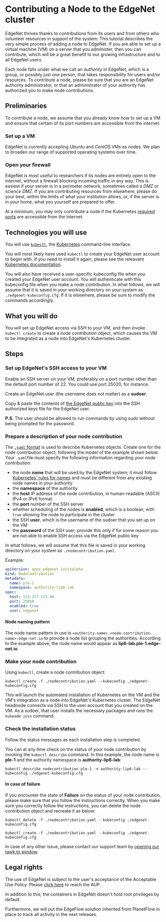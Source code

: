 # Contributing a Node to the EdgeNet cluster

EdgeNet thrives thanks to contributions from its users and from others who volunteer resources in support of the system. This tutorial describes the very simple process of adding a node to EdgeNet. If you are able to set up a virtual machine (VM) on a server that you administer, then you can contribute, which will be a great benefit to our growing infrastructure and to all EdgeNet users.

Each node falls under what we call an *authority* in EdgeNet, which is a group, or possibly just one person, that takes responsibility for users and/or resources. To contribute a node, please be sure that you are an EdgeNet authority administrator, or that an administrator of your authority has authorized you to make node contributions.

## Preliminaries

To contribute a node, we assume that you already know how to set up a VM and ensure that certain of its port numbers are accessible from the internet.

### Set up a VM

EdgeNet is currently accepting *Ubuntu* and *CentOS* VMs as nodes. We plan to broaden our range of supported operating systems over time.

### Open your firewall

EdgeNet is most useful to researchers if its nodes are entirely open to the internet, without a firewall blocking incoming traffic in any way. This is easiest if your server is in a perimeter network, sometimes called a *DMZ* or *science DMZ*. If you are contributing resources from elsewhere, please do your best, within the limits of what your institution allows, or, if the server is in your home, what you yourself are prepared to offer.

At a minimum, you may only contribute a node if the Kubernetes [required ports](https://kubernetes.io/docs/setup/production-environment/tools/kubeadm/install-kubeadm/#check-required-ports) are accessible from the internet.

## Technologies you will use

You will use [``kubectl``](https://kubernetes.io/docs/reference/kubectl/overview/), the [Kubernetes](https://kubernetes.io/) command-line interface.

You will most likely have used ``kubectl`` to create your EdgeNet user account to begin with. If you need to install it again, please see the releavant [Kubernetes documentation](https://kubernetes.io/docs/tasks/tools/install-kubectl/).

You will also have received a user-specific kubeconfig file when you created your EdgeNet user account. You will authenticate with this kubeconfig file when you make a node contribution. In what follows, we will assume that it is saved in your working directory on your system as ``./edgenet-kubeconfig.cfg``. If it is elsewhere, please be sure to modify the commands accordingly.


## What you will do

You will set up EdgeNet access via SSH to your VM, and then invoke ```kubectl create``` to create a *node contribution* object, which causes the VM to be integrated as a node into EdgeNet's Kubernetes cluster.


## Steps

### Set up EdgeNet's SSH access to your VM

Enable an SSH server on your VM, preferably on a port number other than the default port number of 22. You could use port 25020, for instance.

Create an EdgeNet user (the username does not matter) as a **sudoer**.

Copy & paste the contents of [the EdgeNet public key](https://github.com/EdgeNet-project/edgenet/blob/master/config/id_rsa.pub) into the SSH authorized keys file for the EdgeNet user.

**P.S.** The user should be allowed to run commands by using *sudo* without being prompted for the password.

### Prepare a description of your node contribution

The [``.yaml`` format](https://kubernetes.io/docs/concepts/overview/working-with-objects/kubernetes-objects/) is used to describe Kubernetes objects. Create one for the node contribution object, following the model of the example shown below. Your ``.yaml``file must specify the following information regarding your node contribution:
- the node **name** that will be used by the EdgeNet system; it must follow [Kubernetes' rules for names](https://kubernetes.io/docs/concepts/overview/working-with-objects/names/) and must be different from any existing node names in your authority
- the **namespace** of the authority
- the **host** IP address of the node contribution, in human-readable (ASCII) IPv4 or IPv6 format
- the **port** number of the SSH server
- whether scheduling of the nodes is **enabled**, which is a boolean, with ```true``` allowing the node to participate in the cluster
- the SSH **user**, which is the username of the sudoer that you set up on the VM
- the **password** of the SSH user; provide this only if for some reason you are not able to enable SSH access via the EdgeNet public key

In what follows, we will assume that this file is saved in your working directory on your system as ``./nodecontribution.yaml``.

Example:
```yaml
apiVersion: apps.edgenet.io/v1alpha
kind: NodeContribution
metadata:
  name: ple-1
  namespace: authority-lip6-lab
spec:
  host: 132.227.123.46
  port: 25010
  enabled: true
  user: edgenet
```

#### Node naming pattern

The node name pattern in use is `<authority-name>.<node-contribution-name>.edge-net.io` to provide a node list grouping the authorities. According to the example above, the node name would appear as **lip6-lab.ple-1.edge-net.io**.

### Make your node contribution

Using ``kubectl``, create a node contribution object:

```
kubectl create -f ./nodecontribution.yaml --kubeconfig ./edgenet-kubeconfig.cfg
```

This will launch the automated installation of Kubernetes on the VM and the VM's integration as a node into EdgeNet's Kubernetes cluster. The EdgeNet headnode connects via SSH to the user account that you created on the VM. As a sudoer, that user installs the necessary packages and runs the ```kubeadm join``` command.


### Check the installation status

Follow the status messages as each installation step is completed.

You can at any time check on the status of your node contribution by invoking the ```kubectl describe``` command. In this example, the node name is **ple-1** and the authority namespace is **authority-lip6-lab**:

```
kubectl describe nodecontribution ple-1 -n authority-lip6-lab --kubeconfig ./edgenet-kubeconfig.cfg
```

#### In case of failure

If you encounter the state of **Failure** on the status of your node contribution, please make sure that you follow the instructions correctly. When you make sure you correctly follow the instructions, you can delete the node contribution object and recreate it as below:

```
kubectl delete -f ./nodecontribution.yaml --kubeconfig ./edgenet-kubeconfig.cfg
```

```
kubectl create -f ./nodecontribution.yaml --kubeconfig ./edgenet-kubeconfig.cfg
```

In case of any other issue, please contact our support team by [opening our tawk.to window](https://tawk.to/edgenet).

## Legal rights

The use of EdgeNet is subject to the user's acceptance of the Acceptable Use Policy. Please [click here](https://edge-net.org/aup.html) to reach the AUP.

In addition to this, the containers in EdgeNet doesn't hold root privileges by default.

Furthermore, we will put the EdgeFlow solution inherited from PlanetFlow in place to track all activity in the next releases.
